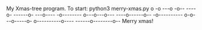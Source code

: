 My Xmas-tree program. To start: python3 merry-xmas.py
           o
          -o
         ---o
         -o--
        ----o-
       ------o-
       ---o----
      -o--------
     o---o---o---
    ----o------o--
     -o----------
    o-o---o-----o-
   o----------o----
  ------o--------o--
      Merry xmas!
